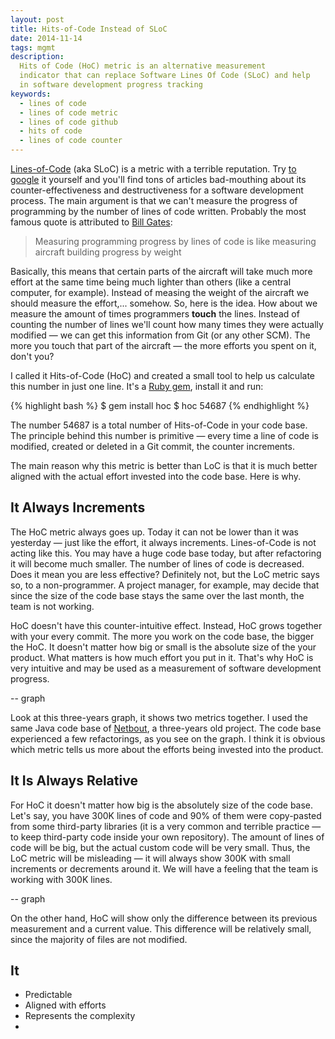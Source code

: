 ```yaml
---
layout: post
title: Hits-of-Code Instead of SLoC
date: 2014-11-14
tags: mgmt
description:
  Hits of Code (HoC) metric is an alternative measurement
  indicator that can replace Software Lines Of Code (SLoC) and help
  in software development progress tracking
keywords:
  - lines of code
  - lines of code metric
  - lines of code github
  - hits of code
  - lines of code counter
---
```


[Lines-of-Code](https://en.wikipedia.org/wiki/Source_lines_of_code)
(aka SLoC) is a metric with a terrible reputation.
Try [to google](https://www.google.com/search?q=line+of+code+metric)
it yourself and you'll find tons of articles bad-mouthing about its
counter-effectiveness and destructiveness for a software development process.
The main argument is that we can't measure the progress of programming
by the number of lines of code written. Probably the most famous quote is
attributed to [Bill Gates](https://en.wikipedia.org/wiki/Bill_Gates):

> Measuring programming progress by lines of code is like measuring aircraft building progress by weight

Basically, this means that certain parts of the aircraft will take
much more effort at the same time being much lighter than others
(like a central computer, for example). Instead
of measing the weight of the aircraft we should measure the effort,... somehow.
So, here is the idea. How about we measure the amount of times programmers
**touch** the lines. Instead of counting the number of lines we'll count
how many times they were actually modified &mdash; we can get this information
from Git (or any other SCM). The more you touch that part
of the aircraft &mdash; the more efforts you spent on it, don't you?

<!--more-->

I called it Hits-of-Code (HoC) and created a small tool to help us
calculate this number in just one line. It's a
[Ruby gem](https://rubygems.org/gems/hoc), install it and run:

{% highlight bash %}
$ gem install hoc
$ hoc
54687
{% endhighlight %}

The number 54687 is a total number of Hits-of-Code in your code base. The
principle behind this number is primitive &mdash; every time a line of code
is modified, created or deleted in a Git commit, the counter increments.

The main reason why this metric is better than LoC is that
it is much better aligned with the actual effort invested into the code
base. Here is why.

## It Always Increments

The HoC metric always goes up. Today it can not be lower than it
was yesterday &mdash; just like the effort, it always increments.
Lines-of-Code is not acting like this. You may have a huge code
base today, but after refactoring it will become much smaller. The number
of lines of code is decreased. Does it mean you are less effective?
Definitely not, but the LoC metric says so, to a non-programmer.
A project manager, for example, may decide that since the size
of the code base stays the same over the last month, the team is not working.

HoC doesn't have this counter-intuitive effect. Instead, HoC grows together with your
every commit. The more you work on the code base, the bigger the HoC. It doesn't
matter how big or small is the absolute size of the your product. What matters is
how much effort you put in it. That's why HoC is very intuitive and may be
used as a measurement of software development progress.

-- graph

Look at this three-years graph, it shows two metrics together. I used the
same Java code base of [Netbout](https://github.com/netbout/netbout),
a three-years old project. The code base experienced a few refactorings, as you
see on the graph. I think it is obvious which metric tells us more about
the efforts being invested into the product.

## It Is Always Relative

For HoC it doesn't matter how big is the absolutely size of the code base.
Let's say, you have 300K lines of code and 90% of them were copy-pasted from some
third-party libraries (it is a very common and terrible practice &mdash;
to keep third-party code inside your own repository). The amount of lines
of code will be big, but the actual custom code will be very small. Thus,
the LoC metric will be misleading &mdash; it will always show 300K with
small increments or decrements around it. We will have a feeling that the
team is working with 300K lines.

-- graph

On the other hand, HoC will show only the difference between its previous
measurement and a current value. This difference will be relatively small,
since the majority of files are not modified.

## It

- Predictable
- Aligned with efforts
- Represents the complexity
-
